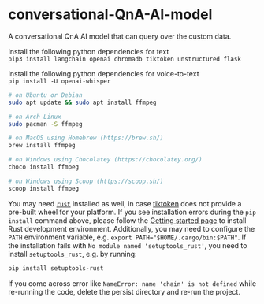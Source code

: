 # conversational-QnA-AI-model
A conversational QnA AI model that can query over the custom data.

Install the following python dependencies for text<br>
```pip3 install langchain openai chromadb tiktoken unstructured flask```

Install the following python dependencies for voice-to-text<br>
```pip install -U openai-whisper```

```bash
# on Ubuntu or Debian
sudo apt update && sudo apt install ffmpeg

# on Arch Linux
sudo pacman -S ffmpeg

# on MacOS using Homebrew (https://brew.sh/)
brew install ffmpeg

# on Windows using Chocolatey (https://chocolatey.org/)
choco install ffmpeg

# on Windows using Scoop (https://scoop.sh/)
scoop install ffmpeg
```

You may need [`rust`](http://rust-lang.org) installed as well, in case [tiktoken](https://github.com/openai/tiktoken) does not provide a pre-built wheel for your platform. If you see installation errors during the `pip install` command above, please follow the [Getting started page](https://www.rust-lang.org/learn/get-started) to install Rust development environment. Additionally, you may need to configure the `PATH` environment variable, e.g. `export PATH="$HOME/.cargo/bin:$PATH"`. If the installation fails with `No module named 'setuptools_rust'`, you need to install `setuptools_rust`, e.g. by running:

```bash
pip install setuptools-rust
```

If you come across error like `NameError: name 'chain' is not defined` while re-running the code,
delete the persist directory and re-run the project.
